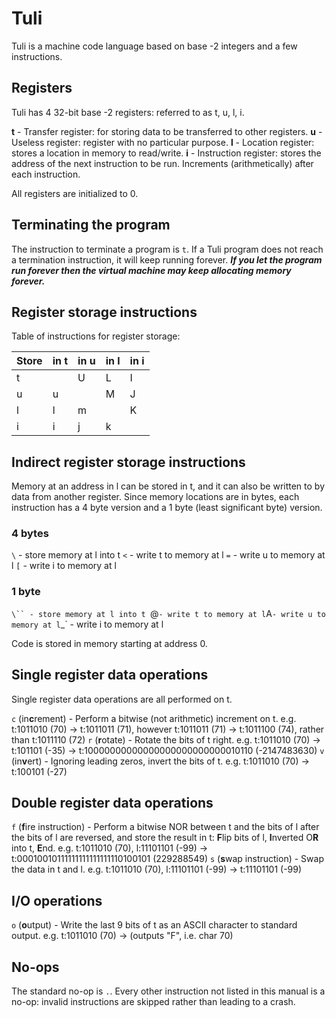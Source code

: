 # Tuli

Tuli is a machine code language based on base -2 integers and a few instructions.

## Registers

Tuli has 4 32-bit base -2 registers: referred to as t, u, l, i.

**t** - Transfer register: for storing data to be transferred to other registers.
**u** - Useless register: register with no particular purpose.
**l** - Location register: stores a location in memory to read/write.
**i** - Instruction register: stores the address of the next instruction to be run. Increments (arithmetically) after each instruction.

All registers are initialized to 0.

## Terminating the program

The instruction to terminate a program is `t`.
If a Tuli program does not reach a termination instruction, it will keep running forever. ***If you let the program run forever then the virtual machine may keep allocating memory forever.***

## Register storage instructions

Table of instructions for register storage:

| Store | in t | in u | in l | in i |
|-------|------|------|------|------|
| t     |      | U    | L    | I    |
| u     | u    |      | M    | J    |
| l     | l    | m    |      | K    |
| i     | i    | j    | k    |      |

## Indirect register storage instructions

Memory at an address in l can be stored in t, and it can also be written to by data from another register. Since memory locations are in bytes, each instruction has a 4 byte version and a 1 byte (least significant byte) version.
### 4 bytes
`\` - store memory at l into t
`<` - write t to memory at l
`=` - write u to memory at l
`[` - write i to memory at l
### 1 byte
`\`` - store memory at l into t
`@` - write t to memory at l
`A` - write u to memory at l
`\_` - write i to memory at l

Code is stored in memory starting at address 0.

## Single register data operations

Single register data operations are all performed on t.

`c` (in**c**rement) - Perform a bitwise (not arithmetic) increment on t.
e.g. t:1011010 (70) -> t:1011011 (71), however t:1011011 (71) -> t:1011100 (74), rather than t:1011110 (72)
`r` (**r**otate) - Rotate the bits of t right.
e.g. t:1011010 (70) -> t:101101 (-35) -> t:10000000000000000000000000010110 (-2147483630)
`v` (in**v**ert) - Ignoring leading zeros, invert the bits of t.
e.g. t:1011010 (70) -> t:100101 (-27)

## Double register data operations

`f` (**f**ire instruction) - Perform a bitwise NOR between t and the bits of l after the bits of l are reversed, and store the result in t: **F**lip bits of l, **I**nverted O**R** into t, **E**nd.
e.g. t:1011010 (70), l:11101101 (-99) -> t:00010010111111111111111110100101 (229288549)
`s` (**s**wap instruction) - Swap the data in t and l.
e.g. t:1011010 (70), l:11101101 (-99) -> t:11101101 (-99)

## I/O operations

`o` (**o**utput) - Write the last 9 bits of t as an ASCII character to standard output.
e.g. t:1011010 (70) -> (outputs "F", i.e. char 70)

## No-ops

The standard no-op is `.`. Every other instruction not listed in this manual is a no-op: invalid instructions are skipped rather than leading to a crash.

